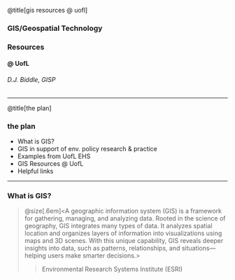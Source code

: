 @title[gis resources @ uofl]
### GIS/Geospatial Technology 
### Resources
#### @ UofL
###### D.J. Biddle, GISP
---
@title[the plan]
### the plan
- What is GIS?
- GIS in support of env. policy research & practice
- Examples from UofL EHS
- GIS Resources @ UofL
- Helpful links
---
### What is GIS? 
> @size[.6em]<A geographic information system (GIS) is a framework for gathering, managing, and analyzing data. Rooted in the science of geography, GIS integrates many types of data. It analyzes spatial location and organizes layers of information into visualizations using maps and 3D scenes. ​With this unique capability, GIS reveals deeper insights into data, such as patterns, relationships, and situations—helping users make smarter decisions.> 
>> Environmental Research Systems Institute (ESRI)
 